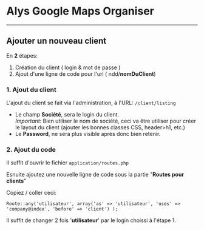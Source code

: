# Alys Google Maps Organiser
***

## Ajouter un nouveau client
En __2__ étapes:

1. Création du client ( login & mot de passe )
2. Ajout d'une ligne de code pour l'url ( ndd/__nomDuClient__)

### 1. Ajout du client
L'ajout du client se fait via l'administration, à l'URL: `/client/listing`


* Le champ __Société__, sera le login du client. <br/>
*Important*: Bien utiliser le nom de société, ceci va être utiliser pour créer le layout du client (ajouter les bonnes classes CSS, header>h1, etc.) 
* Le __Password__, ne sera plus visible après donc bien retenir.


### 2. Ajout du code
Il suffit d'ouvrir le fichier `application/routes.php`

Esnuite ajoutez une nouvelle ligne de code sous la partie "__Routes pour clients__"

Copiez / coller ceci:

```
Route::any('utilisateur', array('as' => 'utilisateur', 'uses' => 'company@index', 'before' => 'client') );
```

Il suffit de changer 2 fois '__utilisateur__' par le login choissi à l'étape 1.
